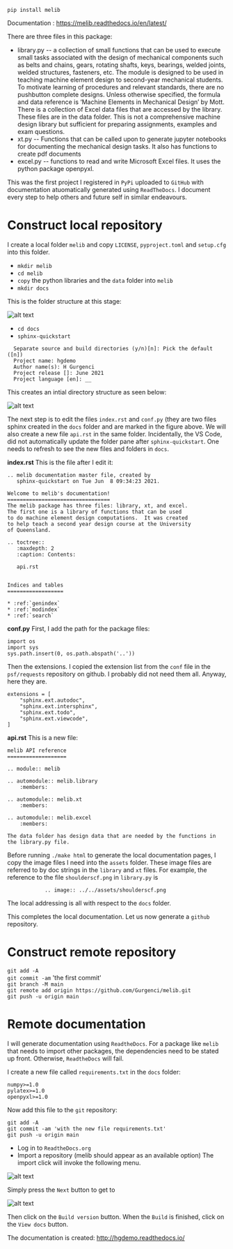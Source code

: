 `pip install melib`

Documentation : https://melib.readthedocs.io/en/latest/

There are three files in this package:

* library.py -- a collection of small functions that can be used to execute small tasks associated with the design of mechanical components such as belts and chains, gears, rotating shafts, keys, bearings, welded joints, welded structures, fasteners, etc.  The module is designed to be used in teaching machine element design to second-year mechanical students. To motivate learning of procedures and relevant standards, there are no pushbutton complete designs. Unless otherwise specified, the formula and data reference is ‘Machine Elements in Mechanical Design’ by Mott.  There is a collection of Excel data files that are accessed by the library. These files are in the data folder. This is not a comprehensive machine design library but sufficient for preparing assignments, examples and exam questions.
* xt.py -- Functions that can be called upon to generate jupyter notebooks for documenting the mechanical design tasks. It also has functions to create pdf documents
* excel.py -- functions to read and write Microsoft Excel files. It uses the python package openpyxl.

This was the first project I registered in `PyPi` uploaded to `GitHub` with documentation atuomatically generated using `ReadTheDocs`.
I document every step to help others and future self in similar endeavours.

# Construct local repository #
I create a local folder `melib` and copy `LICENSE`, `pyproject.toml` and `setup.cfg` into this folder.
* `mkdir melib`
* `cd melib`
* `copy` the python libraries and the `data` folder into `melib`
* `mkdir docs`

This is the folder structure at this stage:

![alt text](assets/folder0.png)

* `cd docs`
* `sphinx-quickstart`
```
  Separate source and build directories (y/n)[n]: Pick the default ([n])  
  Project name: hgdemo  
  Author name(s): H Gurgenci  
  Project release []: June 2021  
  Project language [en]: __  
```
This creates an intial directory structure as seen below:

![alt text](assets/folder1.png)

The next step is to edit the files `index.rst` and `conf.py` (they are two files sphinx
created in the `docs` folder and are marked in the figure above.
We will also create a new file `api.rst` in the same folder.  Incidentally, the VS Code,
did not automatically update the folder pane after `sphinx-quickstart`.  One needs
to refresh to see the new files and folders in `docs`.

__index.rst__
This is the file after I edit it:
```
.. melib documentation master file, created by
   sphinx-quickstart on Tue Jun  8 09:34:23 2021.

Welcome to melib's documentation!
=================================
The melib package has three files: library, xt, and excel.
The first one is a library of functions that can be used
to do machine element design computations.  It was created
to help teach a second year design course at the University
of Queensland.

.. toctree::
   :maxdepth: 2
   :caption: Contents:

   api.rst


Indices and tables
==================

* :ref:`genindex`
* :ref:`modindex`
* :ref:`search`
```
__conf.py__
First, I add the path for the package files:

```
import os
import sys
sys.path.insert(0, os.path.abspath('..'))
```
Then the extensions.  I copied the extension list from the `conf` file in the `psf/requests`
repository on github.  I probably did not need them all.  Anyway, here they are.
```
extensions = [
    "sphinx.ext.autodoc",
    "sphinx.ext.intersphinx",
    "sphinx.ext.todo",
    "sphinx.ext.viewcode",
]
```
__api.rst__
This is a new file:
```
melib API reference
===================

.. module:: melib

.. automodule:: melib.library
    :members:

.. automodule:: melib.xt
    :members:

.. automodule:: melib.excel
    :members:

The data folder has design data that are needed by the functions in the library.py file.
```
Before running `./make html` to generate the local documentation pages, I copy the
image files I need into the `assets` folder.  These image files are referred to
by doc strings in the `library` and `xt` files.  For example, the reference to
the file `shoulderscf.png` in `library.py` is
```
            .. image:: ../../assets/shoulderscf.png
```
The local addressing is all with respect to the `docs` folder.

This completes the local documentation.  Let us now generate a `github` repository.

# Construct remote repository #
`git add -A`<br>
`git commit -am` 'the first commit'<br>
`git branch -M main`<br>
`git remote add origin https://github.com/Gurgenci/melib.git`<br>
`git push -u origin main`

# Remote documentation #
I will generate documentation using `ReadtheDocs`.  For a package like `melib` that
needs to import other packages, the dependencies need to be stated up front.  Otherwise,
`ReadtheDocs` will fail.

I create a new file called `requirements.txt` in the `docs` folder:
```
numpy>=1.0
pylatex>=1.0
openpyxl>=1.0
```
Now add this file to the `git` repository:

`git add -A`<br>
`git commit -am 'with the new file requirements.txt'`<br>
`git push -u origin main`

* Log in to `ReadtheDocs.org`
* Import a repository (melib should appear as an available option)
The import click will invoke the following menu.


![alt text](assets/rtd01.png)

Simply press the `Next` button to get to

![alt text](assets/rtd02.png)

Then click on the `Build version` button.  When the `Build` is finished, click
on the `View docs` button.


The documentation is created: http://hgdemo.readthedocs.io/
